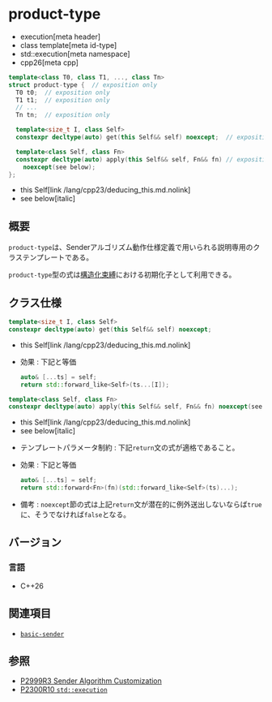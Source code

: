 # product-type
* execution[meta header]
* class template[meta id-type]
* std::execution[meta namespace]
* cpp26[meta cpp]

```cpp
template<class T0, class T1, ..., class Tn>
struct product-type {  // exposition only
  T0 t0;  // exposition only
  T1 t1;  // exposition only
  // ...
  Tn tn;  // exposition only

  template<size_t I, class Self>
  constexpr decltype(auto) get(this Self&& self) noexcept;  // exposition only

  template<class Self, class Fn>
  constexpr decltype(auto) apply(this Self&& self, Fn&& fn) // exposition only
    noexcept(see below);
};
```
* this Self[link /lang/cpp23/deducing_this.md.nolink]
* see below[italic]

## 概要
`product-type`は、Senderアルゴリズム動作仕様定義で用いられる説明専用のクラステンプレートである。

`product-type`型の式は[構造化束縛](/lang/cpp17/structured_bindings.md)における初期化子として利用できる。


## クラス仕様
```cpp
template<size_t I, class Self>
constexpr decltype(auto) get(this Self&& self) noexcept;
```
* this Self[link /lang/cpp23/deducing_this.md.nolink]

- 効果 : 下記と等価

    ```cpp
    auto& [...ts] = self;
    return std::forward_like<Self>(ts...[I]);
    ```

```cpp
template<class Self, class Fn>
constexpr decltype(auto) apply(this Self&& self, Fn&& fn) noexcept(see below);
```
* this Self[link /lang/cpp23/deducing_this.md.nolink]
* see below[italic]

- テンプレートパラメータ制約 : 下記`return`文の式が適格であること。
- 効果 : 下記と等価

    ```cpp
    auto& [...ts] = self;
    return std::forward<Fn>(fn)(std::forward_like<Self>(ts)...);
    ```

- 備考 : `noexcept`節の式は上記`return`文が潜在的に例外送出しないならば`true`に、そうでなければ`false`となる。


## バージョン
### 言語
- C++26


## 関連項目
- [`basic-sender`](basic-sender.md)


## 参照
- [P2999R3 Sender Algorithm Customization](https://www.open-std.org/jtc1/sc22/wg21/docs/papers/2023/p2999r3.html)
- [P2300R10 `std::execution`](https://www.open-std.org/jtc1/sc22/wg21/docs/papers/2024/p2300r10.html)
